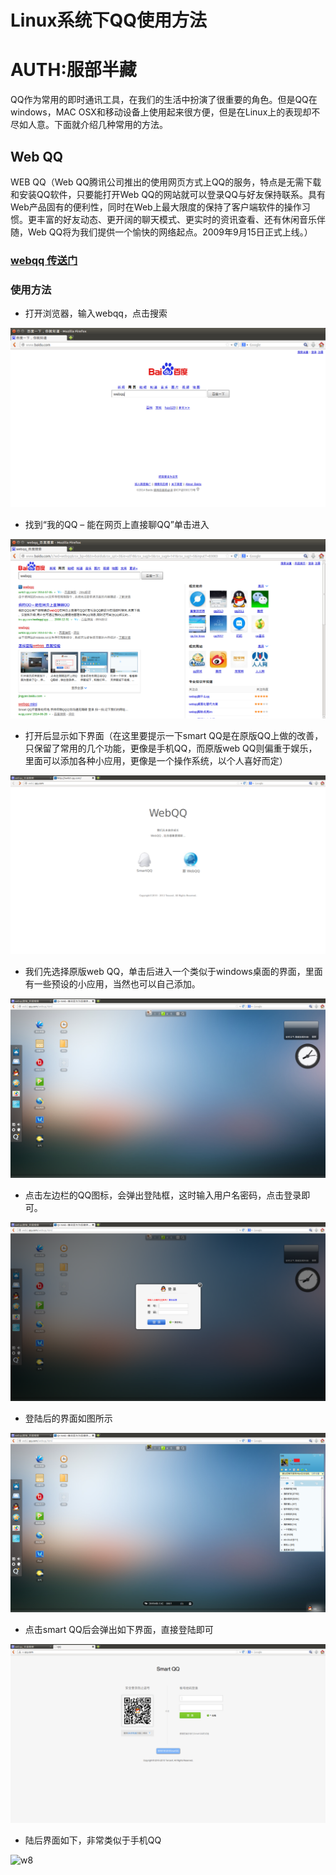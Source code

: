 # Linux系统下QQ使用方法
# AUTH:服部半藏
QQ作为常用的即时通讯工具，在我们的生活中扮演了很重要的角色。但是QQ在windows，MAC OSX和移动设备上使用起来很方便，但是在Linux上的表现却不尽如人意。下面就介绍几种常用的方法。
## Web QQ
WEB QQ（Web QQ腾讯公司推出的使用网页方式上QQ的服务，特点是无需下载和安装QQ软件，只要能打开Web QQ的网站就可以登录QQ与好友保持联系。具有Web产品固有的便利性，同时在Web上最大限度的保持了客户端软件的操作习惯。更丰富的好友动态、更开阔的聊天模式、更实时的资讯查看、还有休闲音乐伴随，Web QQ将为我们提供一个愉快的网络起点。2009年9月15日正式上线。）

### [webqq 传送门](http://web2.qq.com/) 

### 使用方法
+ 打开浏览器，输入webqq，点击搜索

![w1](../picture/wqq/w1.png)

+ 找到“我的QQ – 能在网页上直接聊QQ”单击进入

![w2](../picture/wqq/w2.png)

+ 打开后显示如下界面（在这里要提示一下smart QQ是在原版QQ上做的改善，只保留了常用的几个功能，更像是手机QQ，而原版web QQ则偏重于娱乐，里面可以添加各种小应用，更像是一个操作系统，以个人喜好而定）

![w3](../picture/wqq/w3.png)

+ 我们先选择原版web QQ，单击后进入一个类似于windows桌面的界面，里面有一些预设的小应用，当然也可以自己添加。

![w4](../picture/wqq/w4.png)

+ 点击左边栏的QQ图标，会弹出登陆框，这时输入用户名密码，点击登录即可。

![w5](../picture/wqq/w5.png)

+ 登陆后的界面如图所示

![w6](../picture/wqq/w6.png)

+ 点击smart QQ后会弹出如下界面，直接登陆即可

![w7](/picture/wqq/w7.png)

+ 陆后界面如下，非常类似于手机QQ

![w8](/picture/wqq/w8.ng)
